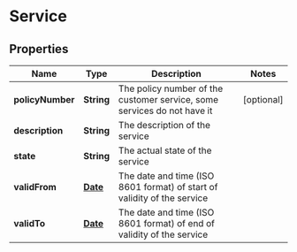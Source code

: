

# Service

## Properties

Name | Type | Description | Notes
------------ | ------------- | ------------- | -------------
**policyNumber** | **String** | The policy number of the customer service, some services do not have it |  [optional]
**description** | **String** | The description of the service | 
**state** | **String** | The actual state of the service | 
**validFrom** | [**Date**](Date.md) | The date and time (ISO 8601 format) of start of validity of the service | 
**validTo** | [**Date**](Date.md) | The date and time (ISO 8601 format) of end of validity of the service | 




